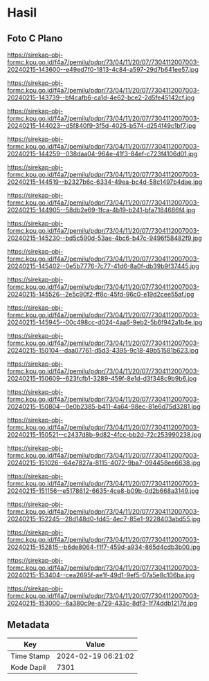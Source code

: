 # Hasil

## Foto C Plano

https://sirekap-obj-formc.kpu.go.id/f4a7/pemilu/pdpr/73/04/11/20/07/7304112007003-20240215-143600--e49ed7f0-1813-4c84-a597-29d7b641ee57.jpg

https://sirekap-obj-formc.kpu.go.id/f4a7/pemilu/pdpr/73/04/11/20/07/7304112007003-20240215-143739--bf4cafb6-ca1d-4e62-bce2-2d5fe45142cf.jpg

https://sirekap-obj-formc.kpu.go.id/f4a7/pemilu/pdpr/73/04/11/20/07/7304112007003-20240215-144023--d5f840f9-3f5d-4025-b574-d254f49c1bf7.jpg

https://sirekap-obj-formc.kpu.go.id/f4a7/pemilu/pdpr/73/04/11/20/07/7304112007003-20240215-144259--038daa04-964e-41f3-84ef-c723f4106d01.jpg

https://sirekap-obj-formc.kpu.go.id/f4a7/pemilu/pdpr/73/04/11/20/07/7304112007003-20240215-144519--b2327b6c-6334-49ea-bc4d-58c1497b4dae.jpg

https://sirekap-obj-formc.kpu.go.id/f4a7/pemilu/pdpr/73/04/11/20/07/7304112007003-20240215-144905--58db2e69-1fca-4b19-b241-bfa7184686f4.jpg

https://sirekap-obj-formc.kpu.go.id/f4a7/pemilu/pdpr/73/04/11/20/07/7304112007003-20240215-145230--bd5c590d-53ae-4bc6-b47c-9496f58482f9.jpg

https://sirekap-obj-formc.kpu.go.id/f4a7/pemilu/pdpr/73/04/11/20/07/7304112007003-20240215-145402--0e5b7776-7c77-41d6-8a0f-db39b9f37445.jpg

https://sirekap-obj-formc.kpu.go.id/f4a7/pemilu/pdpr/73/04/11/20/07/7304112007003-20240215-145526--2e5c90f2-ff8c-45fd-96c0-e19d2cee55af.jpg

https://sirekap-obj-formc.kpu.go.id/f4a7/pemilu/pdpr/73/04/11/20/07/7304112007003-20240215-145945--00c498cc-d024-4aa6-9eb2-5b6f942a1b4e.jpg

https://sirekap-obj-formc.kpu.go.id/f4a7/pemilu/pdpr/73/04/11/20/07/7304112007003-20240215-150104--daa07761-d5d3-4395-9c18-49b51581b623.jpg

https://sirekap-obj-formc.kpu.go.id/f4a7/pemilu/pdpr/73/04/11/20/07/7304112007003-20240215-150609--623fcfb1-3289-459f-8e1d-d3f348c9b9b6.jpg

https://sirekap-obj-formc.kpu.go.id/f4a7/pemilu/pdpr/73/04/11/20/07/7304112007003-20240215-150804--0e0b2385-b411-4a64-98ec-81e6d75d3281.jpg

https://sirekap-obj-formc.kpu.go.id/f4a7/pemilu/pdpr/73/04/11/20/07/7304112007003-20240215-150521--c2437d8b-9d82-4fcc-bb2d-72c253990238.jpg

https://sirekap-obj-formc.kpu.go.id/f4a7/pemilu/pdpr/73/04/11/20/07/7304112007003-20240215-151026--64e7827a-8115-4072-9ba7-094458ee6638.jpg

https://sirekap-obj-formc.kpu.go.id/f4a7/pemilu/pdpr/73/04/11/20/07/7304112007003-20240215-151156--e5178612-6635-4ce8-b09b-0d2b668a3149.jpg

https://sirekap-obj-formc.kpu.go.id/f4a7/pemilu/pdpr/73/04/11/20/07/7304112007003-20240215-152245--28d148d0-fd45-4ec7-85e1-9228403abd55.jpg

https://sirekap-obj-formc.kpu.go.id/f4a7/pemilu/pdpr/73/04/11/20/07/7304112007003-20240215-152815--b6de8064-f1f7-459d-a934-865d4cdb3b00.jpg

https://sirekap-obj-formc.kpu.go.id/f4a7/pemilu/pdpr/73/04/11/20/07/7304112007003-20240215-153404--cea2695f-ae1f-49d1-9ef5-07a5e8c106ba.jpg

https://sirekap-obj-formc.kpu.go.id/f4a7/pemilu/pdpr/73/04/11/20/07/7304112007003-20240215-153000--6a380c9e-a729-433c-8df3-1f74ddb1217d.jpg


## Metadata

| Key        | Value               |
| ---------- | ------------------- |
| Time Stamp | 2024-02-19 06:21:02 |
| Kode Dapil | 7301                |



